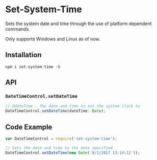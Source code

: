 # Set-System-Time

Sets the system date and time through the use of platform dependent commands.

Only supports Windows and Linux as of now.

## Installation
```
npm i set-system-time -S
```

## API

### `DateTimeControl.setDateTime`
```js
// @dateTime - The date and time to set the system clock to
DateTimeControl.setDateTime(dateTime: Date);
```

## Code Example
```js
var DateTimeControl = require('set-system-time');

// Sets the date and time to the date specified
DateTimeControl.setDateTime(new Date('8/1/2017 13:14:12'));
```